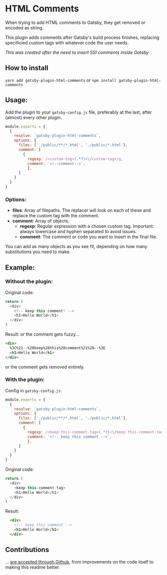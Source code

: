 # HTML Comments

When trying to add HTML comments to Gatsby, they get removed or encoded as string.

This plugin adds comments after Gatsby's build process finishes, replacing specificied custom tags with whatever code the user needs.

*This was created after the need to insert SSI comments inside Gatsby*

## How to install

`yarn add gatsby-plugin-html-comments` or `npm install gatsby-plugin-html-comments`

## Usage:

Add the plugin to your `gatsby-config.js` file, preferably at the last, after (almost) every other plugin.

```javascript
module.exports = {
  {
    resolve: `gatsby-plugin-html-comments`,
    options: {
      files: ['./public/**/*.html', './public/*.html'],
      comment: [
        {
          regexp: /<custom-tag>(.*?)<\/custom-tag>/g,
          comment: `<!--comment-->`,
          },
      ]
    }
  }
}
```

### Options:

- **files**: Array of filepaths. The replacer will look on each of these and replace the custom tag with the comment.
- **comment**: Array of objects.
  - **regexp**: Regular expression with a chosen custom tag. Important: always lowercase and hyphen separated to avoid issues.
  - **comment**: The comment or code you want to insert in the final file.

You can add as many objects as you see fit, depending on how many substitutions you need to make.

## Example:

### Without the plugin:

Original code:

```javascript
return (
  <div>
    <!-- keep this comment! -->
    <h1>Hello World</h1>
  </div>
)
```

Result: or the comment gets fuzzy...

```html
<div>
  %3C%21--%20keep%20this%20comment%21%20--%3E
  <h1>Hello World</h1>
</div>
```

or the comment gets removed entirely.

### With the plugin:

Config in `gatsby-config.js`:

```javascript
module.exports = {
  {
    resolve: `gatsby-plugin-html-comments`,
    options: {
      files: ['./public/**/*.html', './public/*.html'],
      comment: [
        {
          regexp: /<keep-this-comment-tag>(.*?)<\/keep-this-comment-tag>/g,
          comment: `<!-- keep this comment -->`,
          },
      ]
    }
  }
}
```

Original code:

```javascript
return (
  <div>
    <keep-this-comment-tag>
    <h1>Hello World</h1>
  </div>
)
```

Result:

```html
  <div>
    <!-- keep this comment -->
    <h1>Hello World</h1>
  </div>
```

## Contributions

... [are accepted through Github](https://github.com/angelod1as/gatsby-plugin-html-comments), from improvements on the code itself to making this readme better.